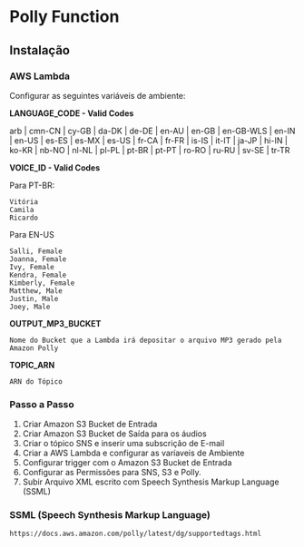 # Polly Function

## Instalação

### AWS Lambda

Configurar as seguintes variáveis de ambiente:

**LANGUAGE_CODE - Valid Codes**

arb | cmn-CN | cy-GB | da-DK | de-DE | en-AU | en-GB | en-GB-WLS | en-IN | en-US | es-ES | es-MX | es-US | fr-CA | fr-FR | is-IS | it-IT | ja-JP | hi-IN | ko-KR | nb-NO | nl-NL | pl-PL | pt-BR | pt-PT | ro-RO | ru-RU | sv-SE | tr-TR

**VOICE_ID - Valid Codes**

Para PT-BR: 

	Vitória
	Camila
	Ricardo
	
Para EN-US

	Salli, Female
	Joanna, Female
	Ivy, Female
	Kendra, Female
	Kimberly, Female
	Matthew, Male
	Justin, Male
	Joey, Male
	
**OUTPUT_MP3_BUCKET**

	Nome do Bucket que a Lambda irá depositar o arquivo MP3 gerado pela Amazon Polly
	
**TOPIC_ARN**
	
	ARN do Tópico
	
### Passo a Passo

1. Criar Amazon S3 Bucket de Entrada
2. Criar Amazon S3 Bucket de Saída para os áudios
3. Criar o tópico SNS e inserir uma subscrição de E-mail
4. Criar a AWS Lambda e configurar as varíaveis de Ambiente
5. Configurar trigger com o Amazon S3 Bucket de Entrada
6. Configurar as Permissões para SNS, S3 e Polly.
7. Subir Arquivo XML escrito com Speech Synthesis Markup Language (SSML)

### SSML (Speech Synthesis Markup Language)

	https://docs.aws.amazon.com/polly/latest/dg/supportedtags.html
	
